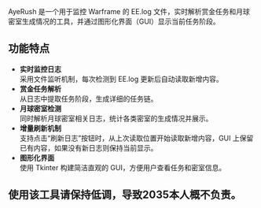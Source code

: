 AyeRush 是一个用于监控 Warframe 的 EE.log 文件，实时解析赏金任务和月球密室生成情况的工具，并通过图形化界面（GUI）显示当前任务阶段。

## 功能特点
+ **实时监控日志**  
采用文件监听机制，每次检测到 EE.log 更新后自动读取新增内容。
+ **赏金任务解析**  
从日志中提取任务阶段，生成详细的任务链。
+ **月球密室检测**  
同时解析月球密室相关日志，统计各类密室的生成情况并展示。
+ **增量刷新机制**  
支持点击“刷新日志”按钮时，从上次读取位置开始读取新增内容，GUI 上保留已有内容，如果没有新日志则保持当前显示。
+ **图形化界面**  
使用 Tkinter 构建简洁直观的 GUI，方便用户查看任务和密室信息。


## 使用该工具请保持低调，导致2035本人概不负责。

